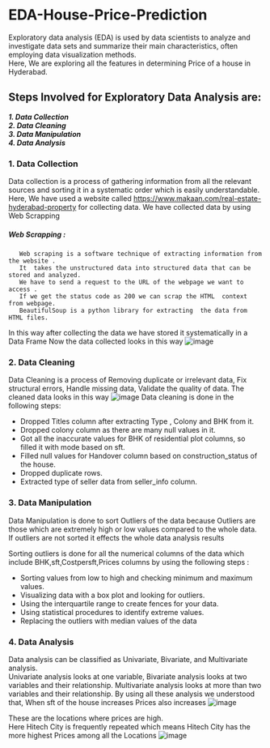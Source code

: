 # EDA-House-Price-Prediction
Exploratory data analysis (EDA) is used by data scientists to analyze and investigate data sets and summarize their main characteristics, often employing data visualization methods.      
Here, We are exploring all the features in determining Price of a house in Hyderabad.

## Steps Involved for Exploratory Data Analysis are:

___1. Data Collection___      
___2. Data Cleaning___          
___3. Data Manipulation___        
___4. Data Analysis___            


### 1. Data Collection 
Data collection is a process of gathering information from all the relevant sources and sorting it in a systematic order which is easily understandable.   
Here, We have used a website called https://www.makaan.com/real-estate-hyderabad-property for collecting data.
We have collected data by using Web Scrapping
##### Web Scrapping :
       Web scraping is a software technique of extracting information from the website .
       It  takes the unstructured data into structured data that can be stored and analyzed.
       We have to send a request to the URL of the webpage we want to access .  
       If we get the status code as 200 we can scrap the HTML  context  from webpage.
       BeautifulSoup is a python library for extracting  the data from HTML files.

In this way after collecting the data we have stored it systematically in a Data Frame
Now the data collected looks in this way
![image](https://user-images.githubusercontent.com/92007497/212983576-ea7a1f53-3e53-4357-bfbd-2077dcff50a7.png)


### 2. Data Cleaning
Data Cleaning is a process of Removing duplicate or irrelevant data, Fix structural errors, Handle missing data, Validate the quality of data.
The cleaned data looks in this way
![image](https://user-images.githubusercontent.com/92007497/212987795-e0ffd00b-86a3-46d5-adb8-21c9f1feeda1.png)
Data cleaning is done in the following steps:
 -  Dropped Titles column after extracting Type , Colony and BHK from it.   
 -  Dropped colony column as there are many null values in it.    
 -  Got all the inaccurate values for BHK of residential plot columns, so filled it with mode based on sft.    
 -  Filled null values for Handover column based on construction_status of the house.   
 -  Dropped duplicate rows.   
 -  Extracted type of seller data from seller_info column.   


### 3. Data Manipulation
Data Manipulation is done to sort Outliers of the data because Outliers are those which are extremely high or low values compared to the whole data. If outliers are not sorted it effects the whole data analysis results

Sorting outliers is done for all the numerical columns of the data which include BHK,sft,Costpersft,Prices columns by using the following steps :
 - Sorting values from low to high and checking minimum and maximum values.
 - Visualizing data with a box plot and looking for outliers.
 - Using the interquartile range to create fences for your data.
 - Using statistical procedures to identify extreme values.
 - Replacing the outliers with median values of the data

### 4. Data Analysis
Data analysis can be classified as Univariate, Bivariate, and Multivariate analysis.   
Univariate analysis looks at one variable, Bivariate analysis looks at two variables and their relationship. Multivariate analysis looks at more than two variables and their relationship.
By using all these analysis we understood that, When sft of the house increases Prices also increases
![image](https://user-images.githubusercontent.com/92007497/212992798-877f8eef-e397-4125-9380-e0bbd6b6ffce.png)

These are the locations where prices are high.    
Here Hitech City is frequently repeated which means Hitech City has the more highest Prices among all the Locations
![image](https://user-images.githubusercontent.com/92007497/212993281-026c1045-e3bc-49e3-8e6c-80a76ed78ed8.png)

